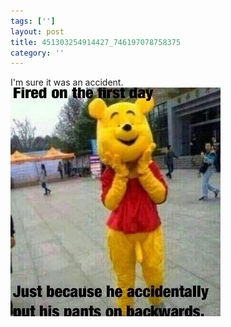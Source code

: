 ```yaml
---
tags: ['']
layout: post
title: 451303254914427_746197078758375
category: ''
---
```

I'm sure it was an accident.
![451303254914427_746197078758375](/uploads/2014-4-26-451303254914427_746197078758375.jpg)
